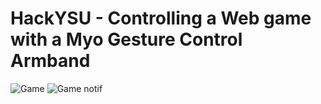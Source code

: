 # HackYSU - Controlling a Web game with a Myo Gesture Control Armband

![Game](http://awadyehya.github.io/img/Projects/git/hackysu-myo-game.gif)
![Game notif](http://awadyehya.github.io/img/Projects/git/hackysu-myo-game-notif.gif)
